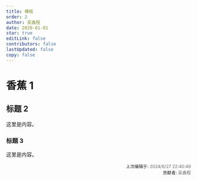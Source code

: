 ```yaml
---
title: 模板
order: 2
author: 吴鑫程
date: 2020-01-01
star: true
editLink: false
contributors: false
lastUpdated: false
copy: false
---
```


# 香蕉 1

## 标题 2

这里是内容。

### 标题 3

这里是内容。










<div style="float: right; text-align: right;">
  <sub>上次编辑于: <span style="color: rgba(60, 60, 67, 0.78);">2024/6/27 22:40:49</span></sub><br>
  <sub>贡献者: <span style="color: rgba(60, 60, 67, 0.78);">吴鑫程</span></sub>
</div>
